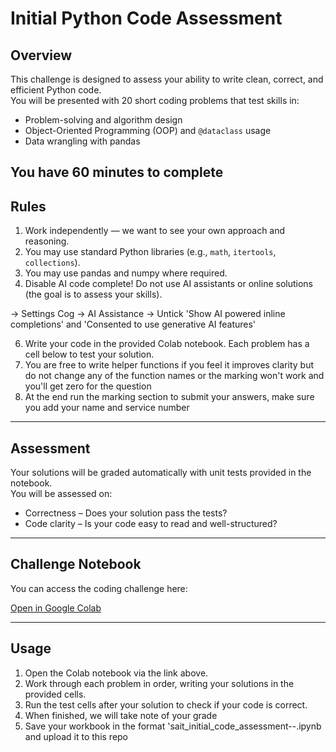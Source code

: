 # Initial Python Code Assessment

## Overview
This challenge is designed to assess your ability to write clean, correct, and efficient Python code.  
You will be presented with 20 short coding problems that test skills in:
- Problem-solving and algorithm design  
- Object-Oriented Programming (OOP) and `@dataclass` usage  
- Data wrangling with pandas  

You have 60 minutes to complete
---

## Rules
1. Work independently — we want to see your own approach and reasoning.  
2. You may use standard Python libraries (e.g., `math`, `itertools`, `collections`).  
3. You may use pandas and numpy where required.  
5. Disable AI code complete! Do not use AI assistants or online solutions (the goal is to assess your skills).

-> Settings Cog -> AI Assistance -> Untick 'Show AI powered inline completions' and 'Consented to use generative AI features'

6. Write your code in the provided Colab notebook. Each problem has a cell below to test your solution.  
7. You are free to write helper functions if you feel it improves clarity but do not change any of the function names or the marking won't work and you'll get zero for the question
8.  At the end run the marking section to submit your answers, make sure you add your name and service number

---

## Assessment
Your solutions will be graded automatically with unit tests provided in the notebook.  
You will be assessed on:  
- Correctness – Does your solution pass the tests?  
- Code clarity – Is your code easy to read and well-structured?

---

## Challenge Notebook
You can access the coding challenge here:  

[Open in Google Colab](https://colab.research.google.com/drive/1t17iT0a3g4Mc1SHW_polynRwl54AnkDb#scrollTo=ol78cVvQ0tQs)  

---

## Usage
1. Open the Colab notebook via the link above.  
2. Work through each problem in order, writing your solutions in the provided cells.  
3. Run the test cells after your solution to check if your code is correct.  
4. When finished, we will take note of your grade
5. Save your workbook in the format 'sait_initial_code_assessment-<NAME>-<SERVICENUMBER>.ipynb and upload it to this repo
